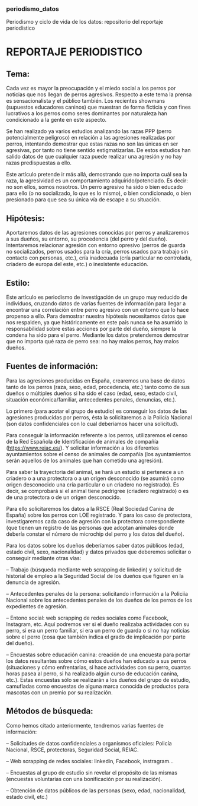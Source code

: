 ### periodismo_datos
Periodismo y ciclo de vida de los datos: repositorio del reportaje periodístico

# REPORTAJE PERIODISTICO

## Tema:

Cada vez es mayor la preocupación y el miedo social a los perros por noticias que nos llegan de perros agresivos. Respecto a este tema la prensa es sensacionalista y el público también. Los recientes showmans (supuestos educadores caninos) que muestran de forma ficticia y con fines lucrativos a los perros como seres dominantes por naturaleza han condicionado a la gente en este aspecto.

Se han realizado ya varios estudios analizando las razas PPP (perro potencialmente peligroso) en relación a las agresiones realizadas por perros, intentando demostrar que estas razas no son las únicas en ser agresivas, por tanto no tiene sentido estigmatizarlas. De estos estudios han salido datos de que cualquier raza puede realizar una agresión y no hay razas predispuestas a ello.

Este artículo pretende ir más allá, demostrando que no importa cuál sea la raza, la agresividad es un comportamiento adquirido/potenciado. Es decir: no son ellos, somos nosotros. Un perro agresivo ha sido o bien educado para ello (o no socializado, lo que es lo mismo), o bien condicionado, o bien presionado para que sea su única vía de escape a su situación.


## Hipótesis:

Aportaremos datos de las agresiones conocidas por perros y analizaremos a sus dueños, su entorno, su procedencia (del perro y del dueño). Intentaremos relacionar agresión con entorno opresivo (perros de guarda no socializados, perros usados para la cría, perros usados para trabajo sin contacto con personas, etc.), cría inadecuada (cría particular no controlada, criadero de europa del este, etc.) o inexistente educación.


## Estilo:

Este artículo es periodismo de investigación de un grupo muy reducido de individuos, cruzando datos de varias fuentes de información para llegar a encontrar una correlación entre perro agresivo con un entorno que lo hace propenso a ello. Para demostrar nuestra hipótesis necesitamos datos que nos respalden, ya que históricamente en este país nunca se ha asumido la responsabilidad sobre estas acciones por parte del dueño, siempre la condena ha sido para el perro. Mediante los datos pretendemos demostrar que no importa qué raza de perro sea: no hay malos perros, hay malos dueños.

 
## Fuentes de información:

Para las agresiones producidas en España, crearemos una base de datos tanto de los perros (raza, sexo, edad, procedencia, etc.) tanto como de sus dueños o múltiples dueños si ha sido el caso (edad, sexo, estado civil, situación económica/familiar, antecedentes penales, denuncias, etc.).

Lo primero (para acotar el grupo de estudio) es conseguir los datos de las agresiones producidas por perros, ésta la solicitaremos a la Policía Nacional (son datos confidenciales con lo cual deberíamos hacer una solicitud).

Para conseguir la información referente a los perros, utilizaremos el censo de la Red Española de Identificación de animales de compañía (https://www.reiac.es/). Y solicitar información a los diferentes ayuntamientos sobre el censo de animales de compañía (los ayuntamientos serán aquellos de los animales que han cometido una agresión).

Para saber la trayectoria del animal, se hará un estudio si pertenece a un criadero o a una protectora o a un origen desconocido (se asumirá como origen desconocido una cría particular o un criadero no registrado). Es decir, se comprobará si el animal tiene pedrigree (criadero registrado) o es de una protectora o de un origen desconocido.

Para ello solicitaremos los datos a la RSCE (Real Sociedad Canina de España) sobre los perros con LOE registrado. Y para los caso de protectora, investigaremos cada caso de agresión con la protectora correspondiente (que tienen un registro de las personas que adoptan animales donde debería constar el número de microchip del perro y los datos del dueño).

Para los datos sobre los dueños deberíamos saber datos públicos (edad, estado civil, sexo, nacionalidad) y datos privados que deberemos solicitar o conseguir mediante otras vías:

– Trabajo (búsqueda mediante web scrapping de linkedin) y solicitud de historial de empleo a la Seguridad Social de los dueños que figuren en la denuncia de agresión.

– Antecedentes penales de la persona: solicitando información a la Policiía Nacional sobre los antecedentes penales de los dueños de los perros de los expedientes de agresión.

– Entono social: web scrapping de redes sociales como Facebook, Instagram, etc. Aquí podremos ver si el dueño realizaba actividades con su perro, si era un perro familiar, si era un perro de guarda o si no hay noticias sobre el perro (cosa que también indica el grado de implicación por parte del dueño).

– Encuestas sobre educación canina: creación de una encuesta para portar los datos resultantes sobre cómo estos dueños han educado a sus perros (situaciones y cómo enfrentarlas, si hace actividades con su perro, cuantas horas pasea al perro, si ha realizado algún curso de educación canina, etc.). Estas encuestas sólo se realizarán a los dueños del grupo de estudio, camufladas como encuestas de alguna marca conocida de productos para mascotas con un premio por su realización.


## Métodos de búsqueda:

Como hemos citado anteriormente, tendremos varias fuentes de información:

– Solicitudes de datos confidenciales a organismos oficiales: Policía Nacional, RSCE, protectoras, Seguridad Social, REIAC.

– Web scrapping de redes sociales: linkedin, Facebook, instragram…

– Encuestas al grupo de estudio sin revelar el propósito de las mismas (encuestas voluntarias con una bonificación por su realización).

– Obtención de datos públicos de las personas (sexo, edad, nacionalidad, estado civil, etc.)
